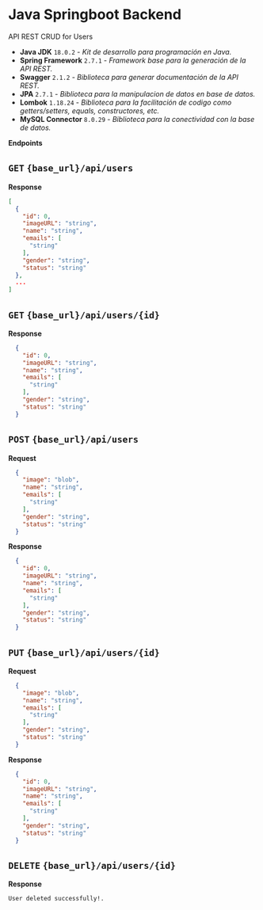 # Java Springboot Backend
API REST CRUD for Users

- **Java JDK** `18.0.2` - _Kit de desarrollo para programación en Java._
- **Spring Framework** `2.7.1` - _Framework base para la generación de la API REST._
- **Swagger** `2.1.2` - _Biblioteca para generar documentación de la API REST._
- **JPA** `2.7.1` - _Biblioteca para la manipulacion de datos en base de datos._
- **Lombok** `1.18.24` - _Biblioteca para la facilitación de codigo como getters/setters, equals, constructores, etc._
- **MySQL Connector** `8.0.29` - _Biblioteca para la conectividad con la base de datos._

**Endpoints**

## `GET` `{base_url}/api/users`

**Response**
```json
[
  {
    "id": 0,
    "imageURL": "string",
    "name": "string",
    "emails": [
      "string"
    ],
    "gender": "string",
    "status": "string"
  },
  ...
]
```

## `GET` `{base_url}/api/users/{id}`

**Response**
```json
  {
    "id": 0,
    "imageURL": "string",
    "name": "string",
    "emails": [
      "string"
    ],
    "gender": "string",
    "status": "string"
  }
```

## `POST` `{base_url}/api/users`

**Request**
```json
  {
    "image": "blob",
    "name": "string",
    "emails": [
      "string"
    ],
    "gender": "string",
    "status": "string"
  }
```

**Response**
```json
  {
    "id": 0,
    "imageURL": "string",
    "name": "string",
    "emails": [
      "string"
    ],
    "gender": "string",
    "status": "string"
  }
```

## `PUT` `{base_url}/api/users/{id}`

**Request**
```json
  {
    "image": "blob",
    "name": "string",
    "emails": [
      "string"
    ],
    "gender": "string",
    "status": "string"
  }
```

**Response**
```json
  {
    "id": 0,
    "imageURL": "string",
    "name": "string",
    "emails": [
      "string"
    ],
    "gender": "string",
    "status": "string"
  }
```

## `DELETE` `{base_url}/api/users/{id}`

**Response**

```
User deleted successfully!.
```

